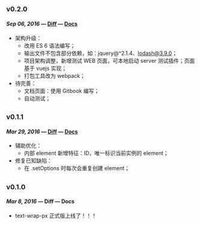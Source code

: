 
## <sub>v0.2.0</sub>
#### _Sep 06, 2016_ — [Diff]() — [Docs](README.md)

 * 架构升级：
    * 改用 ES 6 语法编写；
    * 输出文件不包含部分依赖，如：jquery@^2.1.4、lodash@3.9.0；
    * 项目架构调整，新增测试 WEB 页面，可本地启动 server 测试插件；页面基于 vuejs 实现；
    * 打包工具改为 webpack；
 * 待完善：
    * 文档页面：使用 Gitbook 编写；
    * 自动测试；


## <sub>v0.1.1</sub>
#### _Mar 29, 2016_ — [Diff](https://github.com/WeiFei365/text-wrap-px/commit/e3b6bfdf2bceb182704b7622045b0740cba3dc22) — [Docs](README.md)

 * 辅助优化：
    * 内部 element 新增特征：ID，唯一标识当前实例的 element；
 * 修复已知缺陷：
    * 在 .setOptions 时每次会重复创建 element；


## <sub>v0.1.0</sub>
#### _Mar 8, 2016_ — Diff — Docs

 * text-wrap-px 正式版上线了！！！
